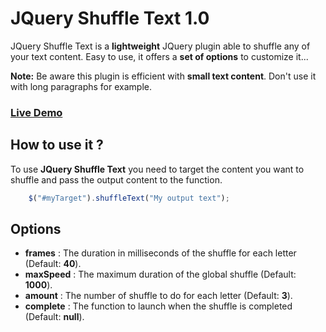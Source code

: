 JQuery Shuffle Text 1.0
===========

JQuery Shuffle Text is a **lightweight** JQuery plugin able to shuffle any of your text content.
Easy to use, it offers a **set of options** to customize it...

**Note:**
Be aware this plugin is efficient with **small text content**. Don't use it with long paragraphs for example.

### [Live Demo](http://www.anthonydupont.be/lab/ShuffleText)
How to use it ?
-------------------------

To use **JQuery Shuffle Text** you need to target the content you want to shuffle and pass the output content to the function.

```js
    $("#myTarget").shuffleText("My output text");
```
Options
-------------------------

+ **frames** : The duration in milliseconds of the shuffle for each letter (Default: **40**).
+ **maxSpeed** : The maximum duration of the global shuffle (Default: **1000**).
+ **amount** : The number of shuffle to do for each letter (Default: **3**).
+ **complete** : The function to launch when the shuffle is completed (Default: **null**).